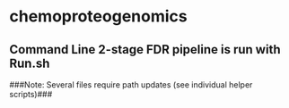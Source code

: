 # chemoproteogenomics
## Command Line 2-stage FDR pipeline is run with Run.sh

###Note: Several files require path updates (see individual helper scripts)###
